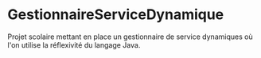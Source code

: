 # GestionnaireServiceDynamique
Projet scolaire mettant en place un gestionnaire de service dynamiques où l'on utilise la réflexivité du langage Java.
